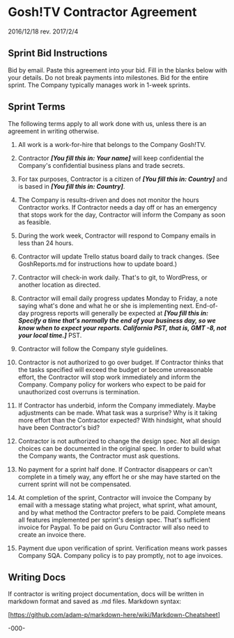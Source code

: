 # Gosh!TV Contractor Agreement

2016/12/18 rev. 2017/2/4

## Sprint Bid Instructions

Bid by email. Paste this agreement into your bid. Fill in the blanks below with your details. Do not break payments into milestones. Bid for the entire sprint. The Company typically manages work in 1-week sprints.

## Sprint Terms

The following terms apply to all work done with us, unless there is an agreement in writing otherwise.

1. All work is a work-for-hire that belongs to the Company Gosh!TV.

2. Contractor ___[You fill this in: Your name]___ will keep confidential the Company's confidential business plans and trade secrets.

3. For tax purposes, Contractor is a citizen of ___[You fill this in: Country]___ and is based in ___[You fill this in: Country]___.

4. The Company is results-driven and does not monitor the hours Contractor works. If Contractor needs a day off or has an emergency that stops work for the day, Contractor will inform the Company as soon as feasible.

5. During the work week, Contractor will respond to Company emails in less than 24 hours. 

6. Contractor will update Trello status board daily to track changes. (See GoshReports.md for instructions how to update board.)

7. Contractor will check-in work daily. That's to git, to WordPress, or another location as directed.

8. Contractor will email daily progress updates Monday to Friday, a note saying what's done and what he or she is implementing next. End-of-day progress reports will generally be expected at ___[You fill this in: Specify a time that's normally the end of your business day, so we know when to expect your reports.  California PST, that is, GMT -8, not your local time.]___ PST.

9. Contractor will follow the Company style guidelines.

10. Contractor is not authorized to go over budget. If Contractor thinks that the tasks specified will exceed the budget or become unreasonable effort, the Contractor will stop work immediately and inform the Company. Company policy for workers who expect to be paid for unauthorized cost overruns is termination. 

11. If Contractor has underbid, inform the Company immediately. Maybe adjustments can be made. What task was a surprise? Why is it taking more effort than the Contractor expected? With hindsight, what should have been Contractor's bid?

12. Contractor is not authorized to change the design spec. Not all design choices can be documented in the original spec. In order to build what the Company wants, the Contractor must ask questions.

13. No payment for a sprint half done. If Contractor disappears or can't complete in a timely way, any effort he or she may have started on the current sprint will not be compensated.

14. At completion of the sprint, Contractor will invoice the Company by email with a message stating what project, what sprint, what amount, and by what method the Contractor prefers to be paid. Complete means all features implemented per sprint's design spec. That's sufficient invoice for Paypal. To be paid on Guru Contractor will also need to create an invoice there.

15. Payment due upon verification of sprint. Verification means work passes Company SQA. Company policy is to pay promptly, not to age invoices.

## Writing Docs

If contractor is writing project documentation, docs will be written in markdown format and saved as .md files. Markdown syntax:

[https://github.com/adam-p/markdown-here/wiki/Markdown-Cheatsheet]

-000-
